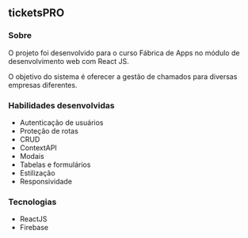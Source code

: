 ## ticketsPRO

### Sobre
O projeto foi desenvolvido para o curso Fábrica de Apps no módulo de desenvolvimento web com React JS.

O objetivo do sistema é oferecer a gestão de chamados para diversas empresas diferentes.

### Habilidades desenvolvidas
- Autenticação de usuários
- Proteção de rotas
- CRUD
- ContextAPI
- Modais
- Tabelas e formulários
- Estilização
- Responsividade

### Tecnologias
- ReactJS
- Firebase
